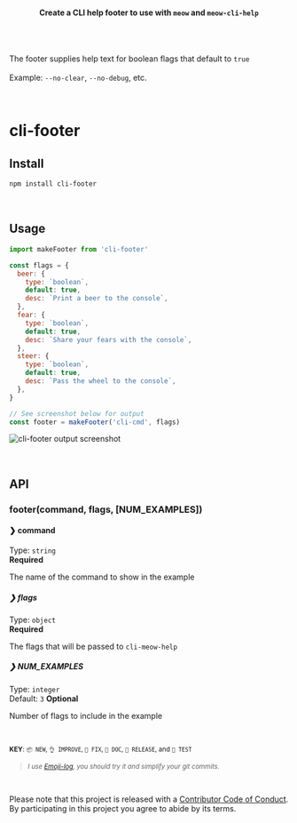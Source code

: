 <h4 align="center">

Create a CLI help footer to use with `meow` and `meow-cli-help`

<br>
<br>

</h4>

The footer supplies help text for boolean flags that default to `true`
<br>
<br>
Example: `--no-clear`, `--no-debug`, etc.

<br>

# cli-footer

## Install

```sh
npm install cli-footer
```

<br>

## Usage

```js
import makeFooter from 'cli-footer'

const flags = {
  beer: {
    type: `boolean`,
    default: true,
    desc: `Print a beer to the console`,
  },
  fear: {
    type: `boolean`,
    default: true,
    desc: `Share your fears with the console`,
  },
  steer: {
    type: `boolean`,
    default: true,
    desc: `Pass the wheel to the console`,
  },
}

// See screenshot below for output
const footer = makeFooter('cli-cmd', flags)
```

![cli-footer output screenshot](/cli-footer_output.PNG)

<br />

## API

### footer(command, flags, [NUM_EXAMPLES])

#### ❯ command

Type: `string`<br>
**Required**

The name of the command to show in the example

##### ❯ flags

Type: `object`<br>
**Required**

The flags that will be passed to `cli-meow-help`

##### ❯ NUM_EXAMPLES

Type: `integer`<br>
Default: `3`
**Optional**

Number of flags to include in the example

<br>

<small>**KEY**: `📦 NEW`, `👌 IMPROVE`, `🐛 FIX`, `📖 DOC`, `🚀 RELEASE`, and `🤖 TEST`

> _I use [Emoji-log](https://github.com/ahmadawais/Emoji-Log), you should try it and simplify your git commits._

</small>

<br>

Please note that this project is released with a [Contributor Code of Conduct](code-of-conduct.md). By participating in this project you agree to abide by its terms.
